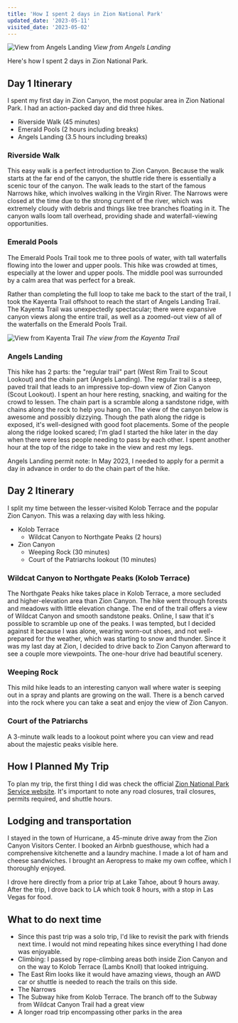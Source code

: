 ```yaml
---
title: 'How I spent 2 days in Zion National Park'
updated_date: '2023-05-11'
visited_date: '2023-05-02'
---
```


![View from Angels Landing](/images/2-days-in-zion/zion_angels_landing_canyon_end-optimized.jpg)
*View from Angels Landing*

Here's how I spent 2 days in Zion National Park.

## Day 1 Itinerary

I spent my first day in Zion Canyon, the most popular area in Zion National Park. I had an action-packed day and did three hikes.

- Riverside Walk (45 minutes)
- Emerald Pools (2 hours including breaks)
- Angels Landing (3.5 hours including breaks)

### Riverside Walk

This easy walk is a perfect introduction to Zion Canyon. Because the walk starts at the far end of the canyon, the shuttle ride there is essentially a scenic tour of the canyon. The walk leads to the start of the famous Narrows hike, which involves walking in the Virgin River. The Narrows were closed at the time due to the strong current of the river, which was extremely cloudy with debris and things like tree branches floating in it.
The canyon walls loom tall overhead, providing shade and waterfall-viewing opportunities.

### Emerald Pools

The Emerald Pools Trail took me to three pools of water, with tall waterfalls flowing into the lower and upper pools. This hike was crowded at times, especially at the lower and upper pools. The middle pool was surrounded by a calm area that was perfect for a break.

Rather than completing the full loop to take me back to the start of the trail, I took the Kayenta Trail offshoot to reach the start of Angels Landing Trail. The Kayenta Trail was unexpectedly spectacular; there were expansive canyon views along the entire trail, as well as a zoomed-out view of all of the waterfalls on the Emerald Pools Trail.

![View from Kayenta Trail](/images/2-days-in-zion/zion_kayenta-optimized.jpg)
*The view from the Kayenta Trail*

### Angels Landing

This hike has 2 parts: the "regular trail" part (West Rim Trail to Scout Lookout) and the chain part (Angels Landing). The regular trail is a steep, paved trail that leads to an impressive top-down view of Zion Canyon (Scout Lookout). I spent an hour here resting, snacking, and waiting for the crowd to lessen. The chain part is a scramble along a sandstone ridge, with chains along the rock to help you hang on. The view of the canyon below is awesome and possibly dizzying. Though the path along the ridge is exposed, it's well-designed with good foot placements. Some of the people along the ridge looked scared; I'm glad I started the hike later in the day when there were less people needing to pass by each other. I spent another hour at the top of the ridge to take in the view and rest my legs.

Angels Landing permit note: In May 2023, I needed to apply for a permit a day in advance in order to do the chain part of the hike.

## Day 2 Itinerary

I split my time between the lesser-visited Kolob Terrace and the popular Zion Canyon. This was a relaxing day with less hiking.
- Kolob Terrace
    - Wildcat Canyon to Northgate Peaks (2 hours)
- Zion Canyon
    - Weeping Rock (30 minutes)
    - Court of the Patriarchs lookout (10 minutes)

### Wildcat Canyon to Northgate Peaks (Kolob Terrace)

The Northgate Peaks hike takes place in Kolob Terrace, a more secluded and higher-elevation area than Zion Canyon. The hike went through forests and meadows with little elevation change. The end of the trail offers a view of Wildcat Canyon and smooth sandstone peaks. Online, I saw that it's possible to scramble up one of the peaks. I was tempted, but I decided against it because I was alone, wearing worn-out shoes, and not well-prepared for the weather, which was starting to snow and thunder. Since it was my last day at Zion, I decided to drive back to Zion Canyon afterward to see a couple more viewpoints. The one-hour drive had beautiful scenery.

### Weeping Rock

This mild hike leads to an interesting canyon wall where water is seeping out in a spray and plants are growing on the wall. There is a bench carved into the rock where you can take a seat and enjoy the view of Zion Canyon. 

### Court of the Patriarchs

A 3-minute walk leads to a lookout point where you can view and read about the majestic peaks visible here.

## How I Planned My Trip

To plan my trip, the first thing I did was check the official [Zion National Park Service website](https://www.nps.gov/zion/index.htm). It's important to note any road closures, trail closures, permits required, and shuttle hours.

## Lodging and transportation

I stayed in the town of Hurricane, a 45-minute drive away from the Zion Canyon Visitors Center. I booked an Airbnb guesthouse, which had a comprehensive kitchenette and a laundry machine. I made a lot of ham and cheese sandwiches. I brought an Aeropress to make my own coffee, which I thoroughly enjoyed.

I drove here directly from a prior trip at Lake Tahoe, about 9 hours away. After the trip, I drove back to LA which took 8 hours, with a stop in Las Vegas for food.

## What to do next time

- Since this past trip was a solo trip, I'd like to revisit the park with friends next time. I would not mind repeating hikes since everything I had done was enjoyable.
- Climbing: I passed by rope-climbing areas both inside Zion Canyon and on the way to Kolob Terrace (Lambs Knoll) that looked intriguing.
- The East Rim looks like it would have amazing views, though an AWD car or shuttle is needed to reach the trails on this side.
- The Narrows
- The Subway hike from Kolob Terrace. The branch off to the Subway from Wildcat Canyon Trail had a great view
- A longer road trip encompassing other parks in the area